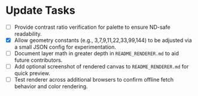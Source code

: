 # Update Tasks

- [ ] Provide contrast ratio verification for palette to ensure ND-safe readability.
- [x] Allow geometry constants (e.g., 3,7,9,11,22,33,99,144) to be adjusted via a small JSON config for experimentation.
- [ ] Document layer math in greater depth in `README_RENDERER.md` to aid future contributors.
- [ ] Add optional screenshot of rendered canvas to `README_RENDERER.md` for quick preview.
- [ ] Test renderer across additional browsers to confirm offline fetch behavior and color rendering.
